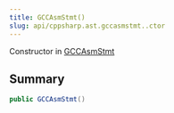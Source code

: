 ```yaml
---
title: GCCAsmStmt()
slug: api/cppsharp.ast.gccasmstmt..ctor
---
```

Constructor in [GCCAsmStmt](/api/cppsharp/ast/gccasmstmt)

## Summary



```csharp
public GCCAsmStmt()
```

